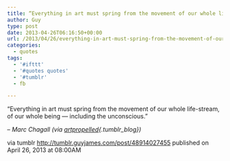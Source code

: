 ```yaml
---
title: “Everything in art must spring from the movement of our whole life-stream, of our whole being —…”
author: Guy
type: post
date: 2013-04-26T06:16:50+00:00
url: /2013/04/26/everything-in-art-must-spring-from-the-movement-of-our-whole-life-stream-of-our-whole-being/
categories:
  - quotes
tags:
  - '#ifttt'
  - '#quotes quotes'
  - '#tumblr'
  - fb

---
```

“Everything in art must spring from the movement of our whole life-stream, of our whole being — including the unconscious.”

&#8211; _Marc Chagall (via [artpropelled][1]{.tumblr_blog})_

via tumblr http://tumblr.guyjames.com/post/48914027455 published on April 26, 2013 at 08:00AM

 [1]: http://artpropelled.tumblr.com/